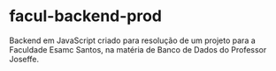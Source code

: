 # facul-backend-prod
Backend em JavaScript criado para resolução de um projeto para a Faculdade Esamc Santos, na matéria de Banco de Dados do Professor Joseffe.
